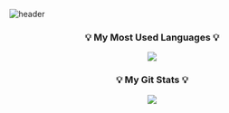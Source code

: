 ![header](https://capsule-render.vercel.app/api?type=Rounded&color=auto&height=200&section=header&text=CLOUDoort!👋&fontSize=50&animation=twinkling)
<h3 align="center">💡 My Most Used Languages 💡</h3>
<p align="center">
  <a href="https://github.com/CLOUDoort">
    <img align="center" src="https://github-readme-stats.vercel.app/api/top-langs/?username=CLOUDoort&layout=compact&show_icons=true&show_owner=true&hide_title=true&theme=nord&hide=kotlin" />
  </a>
</p>
<h3 align="center">💡 My Git Stats 💡</h3>
<p align="center">
  <a href="https://github.com/CLOUDoort">
    <img align="center" src="https://github-readme-stats.vercel.app/api?username=CLOUDoort&hide_title=true&show_icons=true&include_all_commits=true&theme=nord" />
  </a>
</p>

<!--
**CLOUDoort/CLOUDoort** is a ✨ _special_ ✨ repository because its `README.md` (this file) appears on your GitHub profile.

Here are some ideas to get you started:

- 🔭 I’m currently working on ...
- 🌱 I’m currently learning ...
- 👯 I’m looking to collaborate on ...
- 🤔 I’m looking for help with ...
- 💬 Ask me about ...
- 📫 How to reach me: ...
- 😄 Pronouns: ...
- ⚡ Fun fact: ...
-->
